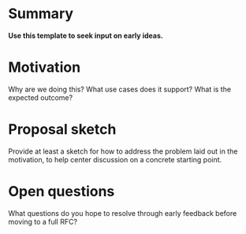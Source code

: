 # Summary
**Use this template to seek input on early ideas.**

# Motivation
[motivation]: #motivation

Why are we doing this? What use cases does it support? What is the expected outcome?

# Proposal sketch
[proposal]: #proposal

Provide at least a sketch for how to address the problem laid out in the motivation, to help center discussion on a concrete starting point.

# Open questions
[open-questions]: #open-questions

What questions do you hope to resolve through early feedback before moving to a full RFC?